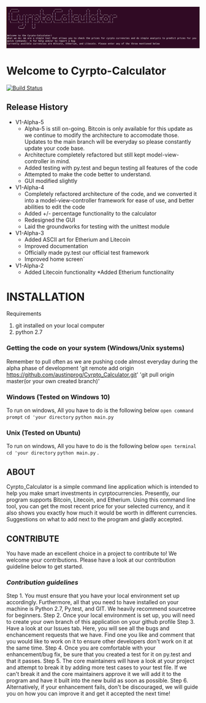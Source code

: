 ![alt text](https://raw.githubusercontent.com/CodeandUnite/Cyrpto_Calculator/V01-Alpha-2/logo.png)
# **Welcome to Cyrpto-Calculator**
[![Build Status](https://travis-ci.org/CodeandUnite/Cyrpto_Calculator.svg?branch=master)](https://travis-ci.org/CodeandUnite/Cyrpto_Calculator)


## Release History

* V1-Alpha-5 
    * Alpha-5 is still on-going. Bitcoin is only available for this update as we continue to modify the architecture to accomodate those. Updates to the main branch will be everyday so please constantly update your code base. 
    * Architecture completely refactored but still kept model-view-controller in mind. 
    * Added testing  with py.test and begun testing all features of the code
    * Attempted to make the code better to understand.
    * GUI modified slightly
* V1-Alpha-4
    * Completely refactored architecture of the code, and we converted it into a model-view-controller framework for ease of use, and better abilities to edit the code
    * Added +/- percentage functionality to the calculator
    * Redesigned the GUI
    * Laid the groundworks for testing with the unittest module
* V1-Alpha-3
    * Added ASCII art for Etherium and Litecoin
    * Improved documentation
    * Officially made py.test our official test framework
    * Improved home screen`
* V1-Alpha-2
    * Added Litecoin functionality
    *Added  Etherium functionality



# INSTALLATION 
Requirements
1. git installed on your local computer
2. python 2.7 

### Getting the code on your system (Windows/Unix systems)
 Remember to pull often as we are pushing code almost everyday during the alpha phase of development 
'git remote add origin https://github.com/austinprog/Cyrpto_Calculator.git' 
'git pull origin master(or your own created branch)'

### Windows (Tested on Windows 10) 
To run on windows, All you have to do is the following below
`open command prompt`
`cd 'your directory`
`python main.py`

### Unix (Tested on Ubuntu)
To run on windows, All you have to do is the following below
`open terminal`
`cd 'your directory`
`python main.py`
. 

## ABOUT

Cyrpto_Calculator is a simple command line application which is intended to help you make smart investments in cyrptocurrencies. Presently, our program supports Bitcoin, Litecoin, and Etherium. Using this command line tool, you can get the most recent price for your selected currency, and it also shows you exactly how much it would be worth in different currencies. Suggestions on what to add next to the program and gladly accepted. 

## **CONTRIBUTE**
You have made an excellent choice in a project to contribute to! We welcome your contributions. Please have a look at our contribution guideline below to get started.
### *Contribution guidelines*
Step 1. You must ensure that you have your local environment set up accordingly. Furthermore, all that you need to have installed on your machine is Python 2.7, Py.test, and GIT. We heavily recommend sourcetree for beginners. 
Step 2. Once your local environment is set up, you will need to create your own branch of this application on your github profile
Step 3. Have a look at our Issues tab. Here, you will see all the bugs and enchancement requests that we have. Find one you like and comment that you would like to work on it to ensure other developers don't work on it at the same time.
Step 4. Once you are comfortable with your enhancement/bug fix, be sure that you created a test for it on py.test and that it passes.
Step 5. The core maintainers will have a look at your project and attempt to break it by adding more test cases to your test file. If we can't break it and the core maintainers approve it we will add it to the program and have it built into the new build as soon as possible.
Step 6. Alternatively, if your enhancement fails, don't be discouraged, we will guide you on how you can improve it and get it accepted the next time! 



